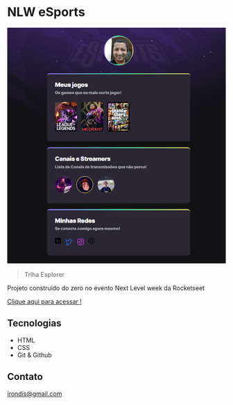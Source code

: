 # NLW eSports 

![Preview](./.github/preview.png)

> Trlha Explorer

Projeto construido do zero no evento Next Level week da Rocketseet 


[Clique aqui para acessar !](https://irondis.github.io/nlw/)

## Tecnologias

- HTML
- CSS
- Git & Github

## Contato

irondis@gmail.com

